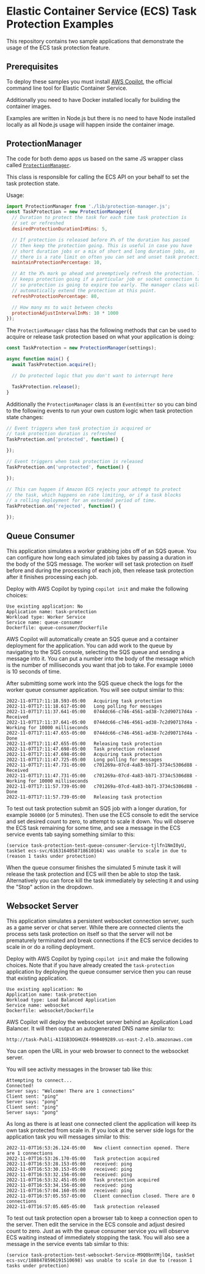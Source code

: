 # Elastic Container Service (ECS) Task Protection Examples

This repository contains two sample applications that demonstrate
the usage of the ECS task protection feature.

## Prerequisites

To deploy these samples you must install [AWS Copilot](https://aws.github.io/copilot-cli/),
the official command line tool for Elastic Container Service.

Additionally you need to have Docker installed locally for building the container images.

Examples are written in Node.js but there is no need to have Node installed locally
as all Node.js usage will happen inside the container image.

## ProtectionManager

The code for both demo apps us based on the same JS wrapper class
called [`ProtectionManager`](/queue-consumer/lib/protection-manager.js).

This class is responsible for calling the ECS API on your behalf to set the task
protection state.

Usage:

```js
import ProtectionManager from './lib/protection-manager.js';
const TaskProtection = new ProtectionManager({
  // Duration to protect the task for each time task protection is
  // set or refreshed
  desiredProtectionDurationInMins: 5,

  // If protection is released before X% of the duration has passed
  // then keep the protection going. This is useful in case you have
  // short duration jobs or a mix of short and long duration jobs, as
  // there is a rate limit on often you can set and unset task protection.
  maintainProtectionPercentage: 10,

  // At the X% mark go ahead and preemptively refresh the protection. This
  // keeps protection going if a particular job or socket connection takes too long
  // so protection is going to expire too early. The manager class will
  // automatically extend the protection at this point.
  refreshProtectionPercentage: 80,

  // How many ms to wait between checks
  protectionAdjustIntervalInMs: 10 * 1000
});
```

The `ProtectionManager` class has the following methods that can be used
to acquire or release task protection based on what your application is doing:

```js
const TaskProtection = new ProtectionManager(settings);

async function main() {
  await TaskProtection.acquire();

  // Do protected logic that you don't want to interrupt here

  TaskProtection.release();
}
```

Additionally the  `ProtectionManager` class is an `EventEmitter` so you
can bind to the following events to run your own custom logic when
task protection state changes:

```js
// Event triggers when task protection is acquired or
// task protection duration is refreshed
TaskProtection.on('protected', function() {

});

// Event triggers when task protection is released
TaskProtection.on('unprotected', function() {

});

// This can happen if Amazon ECS rejects your attempt to protect
// the task, which happens on rate limiting, or if a task blocks
// a rolling deployment for an extended period of time.
TaskProtection.on('rejected', function() {

});
```

## Queue Consumer

This application simulates a worker grabbing jobs off of an SQS queue.
You can configure how long each simulated job takes by passing a duration
in the body of the SQS message. The worker will set task protection on itself
before and during the processing of each job, then release task protection
after it finishes processing each job.

Deploy with AWS Copilot by typing `copilot init` and make the following choices:

```
Use existing application: No
Application name: task-protection
Workload type: Worker Service
Service name: queue-consumer
Dockerfile: queue-consumer/Dockerfile
```

AWS Copilot will automatically create an SQS queue and a container deployment
for the application. You can add work to the queue by navigating to the SQS
console, selecting the SQS queue and sending a message into it. You can put a number
into the body of the message which is the number of milliseconds you want that
job to take. For example `10000` is 10 seconds of time.

After submitting some work into the SQS queue check the logs for the worker queue
consumer application. You will see output similar to this:

```
2022-11-07T17:11:18.593-05:00	Acquiring task protection
2022-11-07T17:11:18.617-05:00	Long polling for messages
2022-11-07T17:11:37.641-05:00	0744dc66-c746-4561-ad38-7c2d90717d4a - Received
2022-11-07T17:11:37.641-05:00	0744dc66-c746-4561-ad38-7c2d90717d4a - Working for 10000 milliseconds
2022-11-07T17:11:47.655-05:00	0744dc66-c746-4561-ad38-7c2d90717d4a - Done
2022-11-07T17:11:47.655-05:00	Releasing task protection
2022-11-07T17:11:47.698-05:00	Task protection released
2022-11-07T17:11:47.698-05:00	Acquiring task protection
2022-11-07T17:11:47.725-05:00	Long polling for messages
2022-11-07T17:11:47.731-05:00	c701269a-07cd-4a83-bb71-3734c5306d88 - Received
2022-11-07T17:11:47.731-05:00	c701269a-07cd-4a83-bb71-3734c5306d88 - Working for 10000 milliseconds
2022-11-07T17:11:57.739-05:00	c701269a-07cd-4a83-bb71-3734c5306d88 - Done
2022-11-07T17:11:57.739-05:00	Releasing task protection
```

To test out task protection submit an SQS job with a longer duration, for example
`360000` (or 5 minutes). Then use the ECS console to edit the service and set
desired count to zero, to attempt to scale it down. You will observe the ECS task remaining
for some time, and see a message in the ECS service events tab saying something similar to this:

```
(service task-protection-test-queue-consumer-Service-tjlfn1NmI0yU, taskSet ecs-svc/6163164058718610164) was unable to scale in due to (reason 1 tasks under protection)
```

When the queue consumer finishes the simulated 5 minute task it will release the
task protection and ECS will then be able to stop the task. Alternatively you can
force kill the task immediately by selecting it and using the "Stop" action in the dropdown.

## Websocket Server

This application simulates a persistent websocket connection server, such
as a game server or chat server. While there are connected clients the
process sets task protection on itself so that the server will not be
prematurely terminated and break connections if the ECS service decides to
scale in or do a rolling deployment.

Deploy with AWS Copilot by typing `copilot init` and make the following choices.
Note that if you have already created the `task-protection` application
by deploying the queue consumer service then you can reuse that existing application.

```
Use existing application: No
Application name: task-protection
Workload type: Load Balanced Application
Service name: websocket
Dockerfile: websocket/Dockerfile
```

AWS Copilot will deploy the websocket server behind an Application Load Balancer.
It will then output an autogenerated DNS name similar to:

```
http://task-Publi-A1IGB3OGHUZ4-998409289.us-east-2.elb.amazonaws.com
```

You can open the URL in your web browser to connect to the websocket server.

You will see activity messages in the browser tab like this:

```
Attempting to connect...
Connected!
Server says: "Welcome! There are 1 connections"
Client sent: "ping"
Server says: "pong"
Client sent: "ping"
Server says: "pong"
```

As long as there is at least one connected client the application will keep
its own task protected from scale in. If you look at the server side logs
for the application task you will messages similar to this:

```
2022-11-07T16:53:26.124-05:00	New client connection opened. There are 1 connections
2022-11-07T16:53:26.170-05:00	Task protection acquired
2022-11-07T16:53:28.153-05:00	received: ping
2022-11-07T16:53:30.153-05:00	received: ping
2022-11-07T16:53:32.156-05:00	received: ping
2022-11-07T16:53:32.451-05:00	Task protection acquired
2022-11-07T16:53:34.156-05:00	received: ping
2022-11-07T16:57:04.160-05:00	received: ping
2022-11-07T16:57:05.557-05:00	Client connection closed. There are 0 connections
2022-11-07T16:57:05.605-05:00	Task protection released
```

To test out task protection open a browser tab to keep a connection open to the
server. Then edit the service in the ECS console and adjust desired count to zero.
Just as with the queue consumer service you will observe ECS waiting instead
of immediately stopping the task. You will also see a message in the service events tab
similar to this:

```
(service task-protection-test-websocket-Service-M9Q0bnYMjlQ4, taskSet ecs-svc/1888478596191510698) was unable to scale in due to (reason 1 tasks under protection)
```
